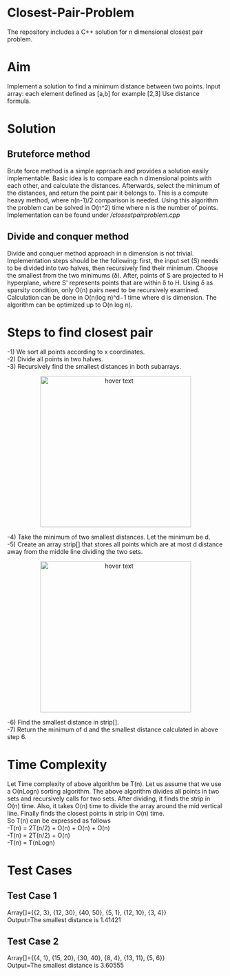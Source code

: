 # Closest-Pair-Problem
The repository includes a C++ solution for n dimensional closest pair problem.

# Aim
Implement a solution to find a minimum distance between two points.
Input array: each element defined as [a,b] for example [2,3]
Use distance formula.

# Solution
## Bruteforce method
Brute force method is a simple approach and provides a solution easily implementable. Basic idea is to compare each n dimensional points with each other, and calculate the distances. Afterwards, select the minimum of the distances, and return the point pair it belongs to. This is a compute heavy method, where n(n-1)/2 comparison is needed. Using this algorithm the problem can be solved in O(n^2) time where n is the number of points. Implementation can be found under */closestpairproblem.cpp*

## Divide and conquer method
Divide and conquer method approach in n dimension is not trivial. Implementation steps should be the following: first, the input set (S) needs to be divided into two halves, then recursively find their minimum. Choose the smallest from the two minimums (δ). After, points of S are projected to H hyperplane, where S' represents points that are within δ to H. Using δ as sparsity condition, only O(n) pairs need to be recursively examined. Calculation can be done in O(n(log n)^d−1 time where d is dimension. The algorithm can be optimized up to O(n log n).

# Steps to find closest pair
-1) We sort all points according to x coordinates.<br>
-2) Divide all points in two halves.<br>
-3) Recursively find the smallest distances in both subarrays.<br>
<p align="center">
  <img src="https://media.geeksforgeeks.org/wp-content/uploads/mindis.png" width="350" title="hover text">
</p>
-4) Take the minimum of two smallest distances. Let the minimum be d.<br> 
-5) Create an array strip[] that stores all points which are at most d distance away from the middle line dividing the two sets.<br>
<p align="center">
  <img src="https://media.geeksforgeeks.org/wp-content/uploads/closepair.png" width="350" title="hover text">
</p>
-6) Find the smallest distance in strip[]. <br>
-7) Return the minimum of d and the smallest distance calculated in above step 6.<br>

# Time Complexity
Let Time complexity of above algorithm be T(n). Let us assume that we use a O(nLogn) sorting algorithm. The above algorithm divides all points in two sets and recursively calls for two sets.
After dividing, it finds the strip in O(n) time. Also, it takes O(n) time to divide the  array around the mid vertical line. Finally finds the closest points in strip in O(n) time.<br> 
So T(n) can be expressed as follows<br> 
-T(n) = 2T(n/2) + O(n) + O(n) + O(n) <br>
-T(n) = 2T(n/2) + O(n) <br>
-T(n) = T(nLogn)<br>



# Test Cases
## Test Case 1
Array[]={{2, 3}, {12, 30}, {40, 50}, {5, 1}, {12, 10}, {3, 4}}<br>
Output=The smallest distance is 1.41421

## Test Case 2
Array[]={{4, 1}, {15, 20}, {30, 40}, {8, 4}, {13, 11}, {5, 6}}<br>
Output=The smallest distance is 3.60555
